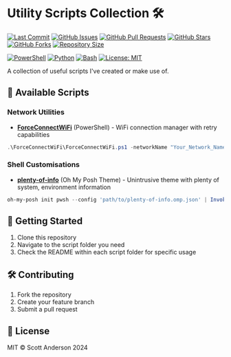 # Utility Scripts Collection 🛠️

[![Last Commit](https://img.shields.io/github/last-commit/ScottWilliamAnderson/scripts)](https://github.com/ScottWilliamAnderson/scripts)
[![GitHub Issues](https://img.shields.io/github/issues/ScottWilliamAnderson/scripts)](https://github.com/ScottWilliamAnderson/scripts)
[![GitHub Pull Requests](https://img.shields.io/github/issues-pr/ScottWilliamAnderson/scripts)](https://github.com/ScottWilliamAnderson/scripts)
[![GitHub Stars](https://img.shields.io/github/stars/ScottWilliamAnderson/scripts)](https://github.com/ScottWilliamAnderson/scripts)
[![GitHub Forks](https://img.shields.io/github/forks/ScottWilliamAnderson/scripts)](https://github.com/ScottWilliamAnderson/scripts)
[![Repository Size](https://img.shields.io/github/repo-size/ScottWilliamAnderson/scripts)](https://github.com/ScottWilliamAnderson/scripts)

[![PowerShell](https://img.shields.io/badge/PowerShell-5.1+-blue.svg)](https://github.com/PowerShell/PowerShell)
[![Python](https://img.shields.io/badge/Python-3.6+-green.svg)](https://www.python.org/)
[![Bash](https://img.shields.io/badge/Bash-4.0+-orange.svg)](https://www.gnu.org/software/bash/)
[![License: MIT](https://img.shields.io/badge/License-MIT-yellow.svg)](https://opensource.org/licenses/MIT)

A collection of useful scripts I've created or make use of.

## 📂 Available Scripts

### Network Utilities
- [**ForceConnectWiFi**](ForceConnectWifi/README.md) (PowerShell) - WiFi connection manager with retry capabilities
```powershell
.\ForceConnectWiFi\ForceConnectWiFi.ps1 -networkName "Your_Network_Name" -maxRetries 5 -retryIntervalSeconds 10
```

### Shell Customisations
- [**plenty-of-info**](oh-my-posh/README.md) (Oh My Posh Theme) - Unintrusive theme with plenty of system, environment information
```powershell
oh-my-posh init pwsh --config 'path/to/plenty-of-info.omp.json' | Invoke-Expression
```

## 🚀 Getting Started

1. Clone this repository
2. Navigate to the script folder you need
3. Check the README within each script folder for specific usage

## 🛠️ Contributing

1. Fork the repository
2. Create your feature branch
3. Submit a pull request

## 📝 License

MIT © Scott Anderson 2024
